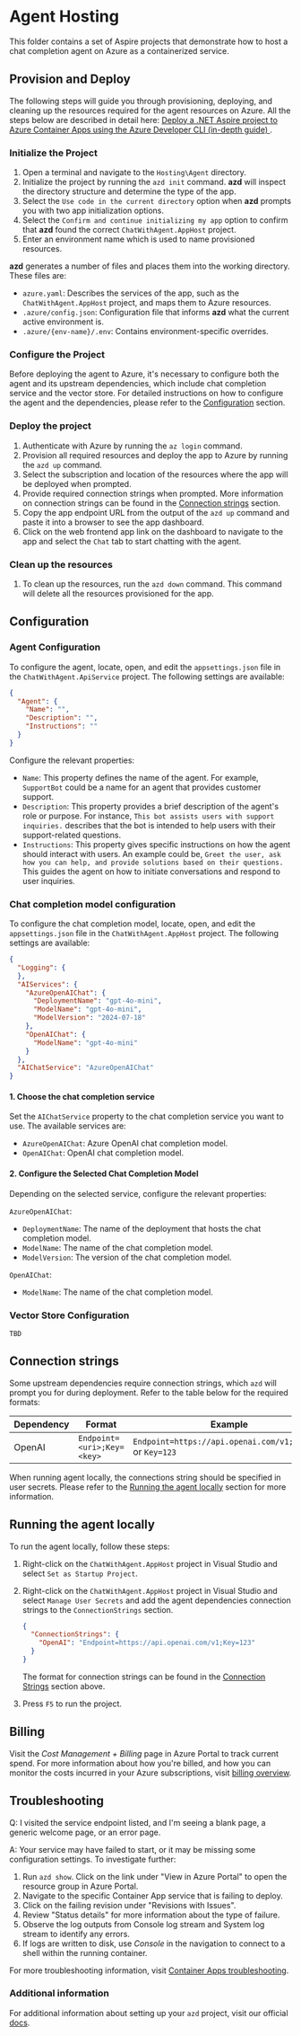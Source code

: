 # Agent Hosting

This folder contains a set of Aspire projects that demonstrate how to host a chat completion agent on Azure as a containerized service.

## Provision and Deploy
The following steps will guide you through provisioning, deploying, and cleaning up the resources required for the agent resources on Azure. All the steps below are described in detail here: [Deploy a .NET Aspire project to Azure Container Apps using the Azure Developer CLI (in-depth guide)
](https://learn.microsoft.com/en-us/dotnet/aspire/deployment/azure/aca-deployment-azd-in-depth?tabs=windows).

### Initialize the Project  

1. Open a terminal and navigate to the `Hosting\Agent` directory.
2. Initialize the project by running the `azd init` command. **azd** will inspect the directory structure and determine the type of the app.
3. Select the `Use code in the current directory` option when **azd** prompts you with two app initialization options.
4. Select the `Confirm and continue initializing my app` option to confirm that **azd** found the correct `ChatWithAgent.AppHost` project.
5. Enter an environment name which is used to name provisioned resources.

**azd** generates a number of files and places them into the working directory. These files are:
- `azure.yaml`: Describes the services of the app, such as the `ChatWithAgent.AppHost` project, and maps them to Azure resources.
- `.azure/config.json`: Configuration file that informs **azd** what the current active environment is.
- `.azure/{env-name}/.env`: Contains environment-specific overrides.

### Configure the Project  

Before deploying the agent to Azure, it's necessary to configure both the agent and its upstream dependencies, which include chat completion service and the vector store.
For detailed instructions on how to configure the agent and the dependencies, please refer to the [Configuration](#configuration) section.
 
### Deploy the project

1. Authenticate with Azure by running the `az login` command.
2. Provision all required resources and deploy the app to Azure by running the `azd up` command.
3. Select the subscription and location of the resources where the app will be deployed when prompted.
4. Provide required connection strings when prompted. More information on connection strings can be found in the [Connection strings](#connection-strings) section.
5. Copy the app endpoint URL from the output of the `azd up` command and paste it into a browser to see the app dashboard.
6. Click on the web frontend app link on the dashboard to navigate to the app and select the `Chat` tab to start chatting with the agent.

### Clean up the resources

1. To clean up the resources, run the `azd down` command. This command will delete all the resources provisioned for the app.

## Configuration

### Agent Configuration
   
To configure the agent, locate, open, and edit the `appsettings.json` file in the `ChatWithAgent.ApiService` project. The following settings are available:

```json
{
  "Agent": {
    "Name": "",
    "Description": "",  
    "Instructions": ""
  }
}
```

Configure the relevant properties:
- `Name`: This property defines the name of the agent. For example, `SupportBot` could be a name for an agent that provides customer support.
- `Description`: This property provides a brief description of the agent's role or purpose. For instance, `This bot assists users with support inquiries.` describes that the bot is intended to help users with their support-related questions.
- `Instructions`: This property gives specific instructions on how the agent should interact with users. An example could be, `Greet the user, ask how you can help, and provide solutions based on their questions.` This guides the agent on how to initiate conversations and respond to user inquiries.

### Chat completion model configuration

To configure the chat completion model, locate, open, and edit the `appsettings.json` file in the `ChatWithAgent.AppHost` project. The following settings are available:

```json
{
  "Logging": {
  },
  "AIServices": {
    "AzureOpenAIChat": {
      "DeploymentName": "gpt-4o-mini",
      "ModelName": "gpt-4o-mini",
      "ModelVersion": "2024-07-18"
    },
    "OpenAIChat": {
      "ModelName": "gpt-4o-mini"
    }
  },
  "AIChatService": "AzureOpenAIChat"
}
```

#### 1. Choose the chat completion service
   
Set the `AIChatService` property to the chat completion service you want to use. The available services are:  
   
- `AzureOpenAIChat`: Azure OpenAI chat completion model.  
- `OpenAIChat`: OpenAI chat completion model.  
   
#### 2. Configure the Selected Chat Completion Model  
   
Depending on the selected service, configure the relevant properties:  
   
`AzureOpenAIChat`:  
- `DeploymentName`: The name of the deployment that hosts the chat completion model.  
- `ModelName`: The name of the chat completion model.  
- `ModelVersion`: The version of the chat completion model.  
   
`OpenAIChat`:  
- `ModelName`: The name of the chat completion model.  

### Vector Store Configuration
`TBD`

## Connection strings
   
Some upstream dependencies require connection strings, which `azd` will prompt you for during deployment. Refer to the table below for the required formats:  
   
| Dependency | Format                         | Example                                          |  
|------------|--------------------------------|--------------------------------------------------|  
| OpenAI     | `Endpoint=<uri>;Key=<key>`     | `Endpoint=https://api.openai.com/v1;Key=123` or `Key=123` |

When running agent locally, the connections string should be specified in user secrets. Please refer to the [Running the agent locally](#running-the-agent-locally) section for more information.


## Running the agent locally

To run the agent locally, follow these steps:
1. Right-click on the `ChatWithAgent.AppHost` project in Visual Studio and select `Set as Startup Project`.  
2. Right-click on the `ChatWithAgent.AppHost` project in Visual Studio and select `Manage User Secrets` and add the agent dependencies connection strings to the `ConnectionStrings` section.
    ```json
    {
      "ConnectionStrings": {
        "OpenAI": "Endpoint=https://api.openai.com/v1;Key=123"
      }
    }
    ```
    The format for connection strings can be found in the [Connection Strings](#connection-strings) section above.

3. Press `F5` to run the project.

## Billing

Visit the *Cost Management + Billing* page in Azure Portal to track current spend. For more information about how you're billed, and how you can monitor the costs incurred in your Azure subscriptions, visit [billing overview](https://learn.microsoft.com/azure/developer/intro/azure-developer-billing).

## Troubleshooting

Q: I visited the service endpoint listed, and I'm seeing a blank page, a generic welcome page, or an error page.

A: Your service may have failed to start, or it may be missing some configuration settings. To investigate further:

1. Run `azd show`. Click on the link under "View in Azure Portal" to open the resource group in Azure Portal.
2. Navigate to the specific Container App service that is failing to deploy.
3. Click on the failing revision under "Revisions with Issues".
4. Review "Status details" for more information about the type of failure.
5. Observe the log outputs from Console log stream and System log stream to identify any errors.
6. If logs are written to disk, use *Console* in the navigation to connect to a shell within the running container.

For more troubleshooting information, visit [Container Apps troubleshooting](https://learn.microsoft.com/azure/container-apps/troubleshooting). 

### Additional information

For additional information about setting up your `azd` project, visit our official [docs](https://learn.microsoft.com/azure/developer/azure-developer-cli/make-azd-compatible?pivots=azd-convert).